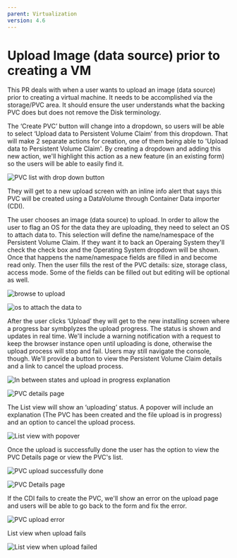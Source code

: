```yaml
---
parent: Virtualization
version: 4.6
---
```

# Upload Image (data source) prior to creating a VM

This PR deals with when a user wants to upload an image (data source) prior to creating a virtual machine.
It needs to be accomplished via the storage/PVC area.
It should ensure the user understands what the backing PVC does but does not remove the Disk terminology.

The ‘Create PVC’ button will change into a dropdown, so users will be able to select ‘Upload data to Persistent Volume Claim’ from this dropdown.
That will make 2 separate actions for creation, one of them being able to 'Upload data to Persistent Volume Claim'.
By creating a dropdown and adding this new action, we'll highlight this action as a new feature (in an existing form) so the users will be able to easily find it.

![PVC list with drop down button](img/PVC-dropdown.png)

They will get to a new upload screen with an inline info alert that says this PVC will be created using a DataVolume through Container Data importer (CDI).

The user chooses an image (data source) to upload.
In order to allow the user to flag an OS for the data they are uploading, they need to select an OS to attach data to. This selection will define the name/namespace of the Persistent Volume Claim.
If they want it to back an Operaing System they'll check the check box and the Operating System dropdown will be shown. 
Once that happens the name/namespace fields are filled in and become read only.
Then the user fills the rest of the PVC details: size, storage class, access mode. Some of the fields can be filled out but editing will be optional as well.

![browse to upload](img/Upload-data-to-pvc-1.png)

![os to attach the data to](img/Upload-data-to-pvc-1-2.png)

After the user clicks ‘Upload’ they will get to the new installing screen where a progress bar symbplyzes the upload progress. The status is shown and updates in real time.
We'll include a warning notification with a request to keep the browser instance open until uploading is done, otherwise the upload process will stop and fail. Users may still navigate the console, though.
We'll provide a button to view the Persistent Volume Claim details and a link to cancel the upload process.

![In between states and upload in progress explanation](img/in-between-state2.png)

![PVC details page](img/Details-page-in-uploading.png)

The List view will show an ‘uploading’ status. A popover will include an explanation (The PVC has been created and the file upload is in progress) and an option to cancel the upload process.

![List view with popover](img/PVC-ListViewW_popover.png)

Once the upload is successfully done the user has the option to view the PVC Details page or view the PVC's list.

![PVC upload successfully done](img/Upload-success.png)

![PVC Details page](img/pvc-details-page.png)

If the CDI fails to create the PVC, we'll show an error on the upload page and users will be able to go back to the form and fix the error.

![PVC upload error](img/Upload-error.png)

List view when upload fails

![List view when upload failed](img/List-error.png)
